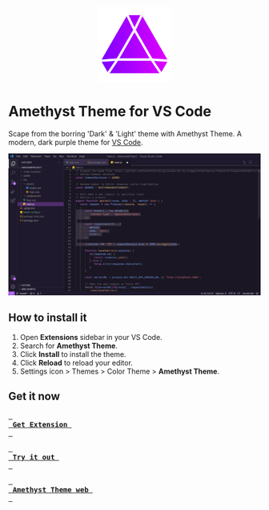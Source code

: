 <div align="center">
  <img width=150 src="./images/icon.png">
</div>

# Amethyst Theme for VS Code     

Scape from the borring 'Dark' & 'Light' theme with Amethyst Theme. A modern, dark purple theme for [VS Code](https://code.visualstudio.com/).

![showcase image](./images/showcase.jpeg)

## How to install it

1. Open **Extensions** sidebar in your VS Code.
2. Search for **Amethyst Theme**.
3. Click **Install** to install the theme.
4. Click **Reload** to reload your editor.
5. Settings icon > Themes > Color Theme > **Amethyst Theme**.

##  Get it now

[<kbd> <br><b> Get Extension </b><br> </kbd>](https://marketplace.visualstudio.com/items?itemName=JuanILlaberia.amethyst-dark-theme)

[<kbd> <br><b> Try it out </b><br> </kbd>](https://vscode.dev/editor/theme/juanillaberia.amethyst-dark-theme/Amethyst)

[<kbd> <br><b> Amethyst Theme web </b><br> </kbd>](https://amethyst-theme.netlify.app/)

